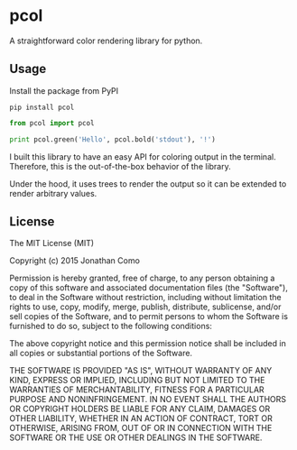 # pcol
A straightforward color rendering library for python.

## Usage

Install the package from PyPI

```
pip install pcol
```

```python
from pcol import pcol

print pcol.green('Hello', pcol.bold('stdout'), '!')
```

I built this library to have an easy API for coloring output in the
terminal. Therefore, this is the out-of-the-box behavior of the library.

Under the hood, it uses trees to render the output so it can be extended
to render arbitrary values.


## License

The MIT License (MIT)

Copyright (c) 2015 Jonathan Como

Permission is hereby granted, free of charge, to any person obtaining a copy
of this software and associated documentation files (the "Software"), to deal
in the Software without restriction, including without limitation the rights
to use, copy, modify, merge, publish, distribute, sublicense, and/or sell
copies of the Software, and to permit persons to whom the Software is
furnished to do so, subject to the following conditions:

The above copyright notice and this permission notice shall be included in
all copies or substantial portions of the Software.

THE SOFTWARE IS PROVIDED "AS IS", WITHOUT WARRANTY OF ANY KIND, EXPRESS OR
IMPLIED, INCLUDING BUT NOT LIMITED TO THE WARRANTIES OF MERCHANTABILITY,
FITNESS FOR A PARTICULAR PURPOSE AND NONINFRINGEMENT. IN NO EVENT SHALL THE
AUTHORS OR COPYRIGHT HOLDERS BE LIABLE FOR ANY CLAIM, DAMAGES OR OTHER
LIABILITY, WHETHER IN AN ACTION OF CONTRACT, TORT OR OTHERWISE, ARISING FROM,
OUT OF OR IN CONNECTION WITH THE SOFTWARE OR THE USE OR OTHER DEALINGS IN
THE SOFTWARE.

